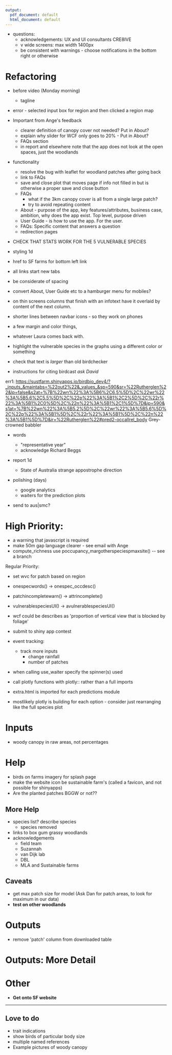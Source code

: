 ```yaml
---
output:
  pdf_document: default
  html_document: default
---
```


+ questions: 
  + acknowledgements: UX and UI consultants CRE8IVE
  + v wide screens: max width 1400px
  + be consistent with warnings - choose notifications in the bottom right or otherwise

# Refactoring
+ before video (Monday morning)
  + tagline

+ error - selected input box for region and then clicked a region map

+ Important from Ange's feedback
  + clearer definition of canopy cover not needed? Put in About?
  + explain why slider for WCF only goes to 20% - Put in About?
  + FAQs section
  + in report and elsewhere note that the app does not look at the open spaces, just the woodlands

+ functionality
  + resolve the bug with leaflet for woodland patches after going back
  + link to FAQs
  + save and close plot that moves page if info not filled in but is otherwise a proper save and close button
  + FAQs
    + what if the 3km canopy cover is all from a single large patch?
    + try to avoid repeating content
  + About - purpose of the app, key features/attributes, business case, ambition, why does the app exist. Top level, purpose driven
  + User Guide - is how to use the app. For the user.
  + FAQs: Specific content that answers a question
  + redirection pages

+ CHECK THAT STATS WORK FOR THE 5 VULNERABLE SPECIES

+ styling 1d
 + href to SF farms for bottom left link
 + all links start new tabs
 + be considerate of spacing
 + convert About, User Guide etc to a hamburger menu for mobiles?
 + on thin screens columns that finish with an infotext have it overlaid by content of the next column.
 + shorter lines between navbar icons - so they work on phones
 + a few margin and color things, 
 + whatever Laura comes back with.
 + highlight the vulnerable species in the graphs using a different color or something
 + check that text is *larger* than old birdchecker
 + instructions for citing birdcast *ask David*

err1: https://sustfarm.shinyapps.io/birdbio_dev4/?_inputs_&maintabs=%22out2%22&_values_&sp=590&sr=%22Rutherglen%22&lp=false&s2at=%7B%22wn%22%3A%5B6%2C6.5%5D%2C%22wr%22%3A%5B5.6%2C5.5%5D%2C%22p%22%3A%5B1%2C2%5D%2C%22r%22%3A%5B1%2C0%5D%2C%22n%22%3A%5B1%2C1%5D%7D&ip=590&s1at=%7B%22wn%22%3A%5B5.2%5D%2C%22wr%22%3A%5B5.6%5D%2C%22p%22%3A%5B1%5D%2C%22r%22%3A%5B1%5D%2C%22n%22%3A%5B1%5D%7D&ir=%22Rutherglen%22#pred2-occallrel_body
Grey-crowned babbler

+ words
  + "representative year"
  + acknowledge Richard Beggs

+ report 1d
  + State of Australia strange appostrophe direction
+ polishing (days)
  + google analytics
  + waiters for the prediction plots

+ send to aus|smc?

# High Priority:
+ a warning that javascript is required
+ make 50m gap language clearer - see email with Ange
+ compute_richness use poccupancy_margotherspeciespmaxsite() -- see a branch

Regular Priority:
+ set wvc for patch based on region
+ onespecwords() -> onespec_occdesc()
+ patchincompletewarn() -> attrincomplete()
+ vulnerablespeciesUI() -> avulnerablespeciesUI()
+ wcf could be describes as 'proportion of vertical view that is blocked by foliage'
+ submit to shiny app contest

+ event tracking:
  + track more inputs 
    + change rainfall
    + number of patches

+ when calling use_waiter specify the spinner(s) used

+ call plotly functions with plotly:: rather than a full imports
+ extra.html is imported for each predictions module
+ mostlikely plotly is building for each option - consider just rearranging like the full species plot

# Inputs
+ woody canopy in raw areas, not percentages

# Help
+ birds on farms imagery for splash page
+ make the website icon be sustainable farm's (called a favicon, and not possible for shinyapps)
+ Are the planted patches BGGW or not??

## More Help
+ species list? describe species
  + species removed
+ links to box gum grassy woodlands
+ acknowledgements
  + field team
  + Suzannah
  + van Dijk lab
  + DBL
  + MLA and Sustainable farms

## Caveats
+ get max patch size for model (Ask Dan for patch areas, to look for maximum in our data)
+ __test on other woodlands__

# Outputs
+ remove 'patch' column from downloaded table


# Outputs: More Detail

# Other
+ __Get onto SF website__

--- 

## Love to do
+ trait indications
+ show birds of particular body size
+ multiple named references
+ Example pictures of woody canopy

 
